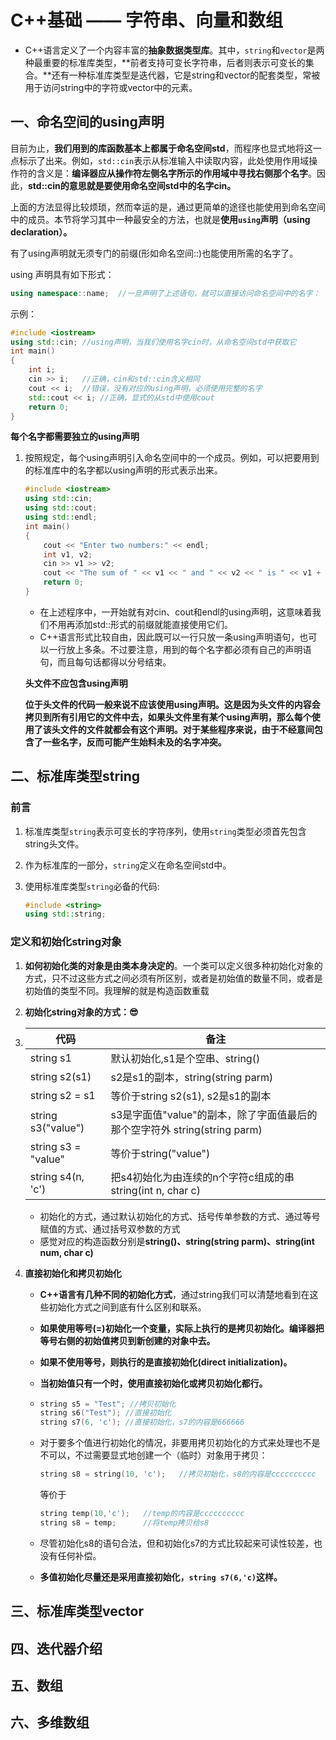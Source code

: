 # C++基础 —— 字符串、向量和数组

+ C++语言定义了一个内容丰富的**抽象数据类型库**。其中，`string`和`vector`是两种最重要的标准库类型，**前者支持可变长字符串，后者则表示可变长的集合。**还有一种标准库类型是迭代器，它是string和vector的配套类型，常被用于访问string中的字符或vector中的元素。

## 一、命名空间的using声明

​	目前为止，**我们用到的库函数基本上都属于命名空间std**，而程序也显式地将这一点标示了出来。例如，`std::cin`表示从标准输入中读取内容，此处使用作用域操作符的含义是：**编译器应从操作符左侧名字所示的作用域中寻找右侧那个名字**。因此，**std::cin的意思就是要使用命名空间std中的名字cin。**

上面的方法显得比较烦琐，然而幸运的是，通过更简单的途径也能使用到命名空间中的成员。本节将学习其中一种最安全的方法，也就是**使用`using`声明（using declaration）。**

有了using声明就无须专门的前缀(形如命名空间::)也能使用所需的名字了。

using 声明具有如下形式：

```cpp
using namespace::name;	//一旦声明了上述语句，就可以直接访问命名空间中的名字：
```

示例：

```cpp
#include <iostream>
using std::cin;	//using声明，当我们使用名字cin时，从命名空间std中获取它
int main()
{
    int i;
    cin >> i;	//正确，cin和std::cin含义相同
    cout << i;	//错误，没有对应的using声明，必须使用完整的名字
    std::cout << i;	//正确，显式的从std中使用cout
    return 0;
}
```

**每个名字都需要独立的using声明**

1. 按照规定，每个using声明引入命名空间中的一个成员。例如，可以把要用到的标准库中的名字都以using声明的形式表示出来。

   ```cpp
   #include <iostream>
   using std::cin;
   using std::cout;
   using std::endl;
   int main()
   {
       cout << "Enter two numbers:" << endl;
       int v1, v2;
       cin >> v1 >> v2;
       cout << "The sum of " << v1 << " and " << v2 << " is " << v1 + v2 << endl;
       return 0;
   }
   ```

   + 在上述程序中，一开始就有对cin、cout和endl的using声明，这意味着我们不用再添加std::形式的前缀就能直接使用它们。
   + C++语言形式比较自由，因此既可以一行只放一条using声明语句，也可以一行放上多条。不过要注意，用到的每个名字都必须有自己的声明语句，而且每句话都得以分号结束。

   

   **头文件不应包含using声明**

   ​	**位于头文件的代码一般来说不应该使用using声明。这是因为头文件的内容会拷贝到所有引用它的文件中去，如果头文件里有某个using声明，那么每个使用了该头文件的文件就都会有这个声明。对于某些程序来说，由于不经意间包含了一些名字，反而可能产生始料未及的名字冲突。**



## 二、标准库类型string

### 前言

1. 标准库类型`string`表示可变长的字符序列，使用`string`类型必须首先包含string头文件。

2. 作为标准库的一部分，`string`定义在命名空间std中。

3. 使用标准库类型`string`必备的代码:

   ```cpp
   #include <string>
   using std::string;
   ```

### 定义和初始化string对象

1. **如何初始化类的对象是由类本身决定的**。一个类可以定义很多种初始化对象的方式，只不过这些方式之间必须有所区别，或者是初始值的数量不同，或者是初始值的类型不同。我理解的就是构造函数重载
2. **初始化string对象的方式：:sunglasses:**

1. | 代码                | 备注                                                         |
   | ------------------- | ------------------------------------------------------------ |
   | string s1           | 默认初始化,s1是个空串、string()                              |
   | string s2(s1)       | s2是s1的副本，string(string parm)                            |
   | string s2 = s1      | 等价于string s2(s1), s2是s1的副本                            |
   | string s3("value")  | s3是字面值"value"的副本，除了字面值最后的那个空字符外 string(string parm) |
   | string s3 = "value" | 等价于string("value")                                        |
   | string s4(n, 'c')   | 把s4初始化为由连续的n个字符c组成的串 string(int n, char c)   |

   + 初始化的方式，通过默认初始化的方式、括号传单参数的方式、通过等号赋值的方式、通过括号双参数的方式
   + 感觉对应的构造函数分别是**string()、string(string parm)、string(int num, char c)**

3. **直接初始化和拷贝初始化**

   + **C++语言有几种不同的初始化方式**，通过string我们可以清楚地看到在这些初始化方式之间到底有什么区别和联系。

   + **如果使用等号(=)初始化一个变量，实际上执行的是拷贝初始化。编译器把等号右侧的初始值拷贝到新创建的对象中去。**

   + **如果不使用等号，则执行的是直接初始化(direct initialization)。**

   + **当初始值只有一个时，使用直接初始化或拷贝初始化都行。**

   + ```cpp
     string s5 = "Test"; //拷贝初始化
     string s6("Test");	//直接初始化
     string s7(6, 'c');	//直接初始化，s7的内容是666666
     ```

   + 对于要多个值进行初始化的情况，非要用拷贝初始化的方式来处理也不是不可以，不过需要显式地创建一个（临时）对象用于拷贝：

     ```cpp
     string s8 = string(10, 'c');	//拷贝初始化，s8的内容是cccccccccc
     ```

     等价于

     ```cpp
     string temp(10,'c');	//temp的内容是cccccccccc
     string s8 = temp;		//将temp拷贝给s8
     ```

   + 尽管初始化s8的语句合法，但和初始化s7的方式比较起来可读性较差，也没有任何补偿。
   + **多值初始化尽量还是采用直接初始化，`string s7(6,'c)`这样。**



## 三、标准库类型vector



## 四、迭代器介绍



## 五、数组



## 六、多维数组

